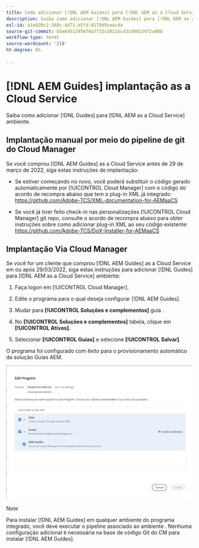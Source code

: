 ```yaml
---
title: Como adicionar [!DNL AEM Guides] para [!DNL AEM as a Cloud Service] ambiente
description: Saiba como adicionar [!DNL AEM Guides] para [!DNL AEM as a Cloud Service] ambiente
exl-id: a1e020c2-360c-4d71-b5fd-8179d9ceacda
source-git-commit: b5e64512956f0a7f33c2021bc431d69239f2a088
workflow-type: tm+mt
source-wordcount: '218'
ht-degree: 0%

---
```


# [!DNL AEM Guides] implantação as a Cloud Service

Saiba como adicionar [!DNL Guides] para [!DNL AEM as a Cloud Service] ambiente.

## Implantação manual por meio do pipeline de git do Cloud Manager

Se você comprou [!DNL AEM Guides] as a Cloud Service antes de 29 de março de 2022, siga estas instruções de implantação:

* Se estiver começando no novo, você poderá substituir o código gerado automaticamente por [!UICONTROL Cloud Manager] com o código do acordo de recompra abaixo que tem o plug-in XML já integrado: https://github.com/Adobe-TCS/XML-documentation-for-AEMaaCS

* Se você já tiver feito check-in nas personalizações [!UICONTROL Cloud Manager] git repo, consulte o acordo de recompra abaixo para obter instruções sobre como adicionar plug-in XML ao seu código existente: https://github.com/Adobe-TCS/DoX-Installer-for-AEMaaCS

## Implantação Via Cloud Manager

Se você for um cliente que comprou [!DNL AEM Guides] as a Cloud Service em ou após 29/03/2022, siga estas instruções para adicionar [!DNL Guides] para [!DNL AEM as a Cloud Service] ambiente:

1. Faça logon em [!UICONTROL Cloud Manager].

1. Edite o programa para o qual deseja configurar [!DNL AEM Guides].

1. Mudar para **[!UICONTROL Soluções e complementos]** guia .

1. No **[!UICONTROL Soluções e complementos]** tabela, clique em **[!UICONTROL Ativos]**.

1. Selecionar **[!UICONTROL Guias]** e selecione **[!UICONTROL Salvar]**.

O programa foi configurado com êxito para o provisionamento automático da solução Guias AEM.

![Configuração AEM solução Guias](assets/addon-configuration.png)

>[!NOTE]
>
>Para instalar [!DNL AEM Guides] em qualquer ambiente do programa integrado, você deve executar o pipeline associado ao ambiente . Nenhuma configuração adicional é necessária na base de código Git do CM para instalar [!DNL AEM Guides].
